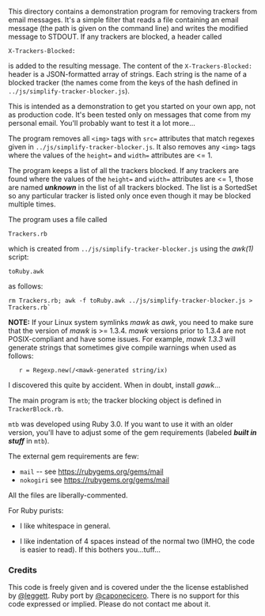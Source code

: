 This directory contains a demonstration program for removing trackers
from email messages. It's a simple filter that reads a file containing
an email message (the path is given on the command line) and writes the
modified message to STDOUT.  If any trackers are blocked, a header called
```
X-Trackers-Blocked:
```
is added to the resulting message.  The content of the `X-Trackers-Blocked:`
header is a JSON-formatted array of strings.  Each string is the name of
a blocked tracker (the names come from the keys of the hash defined in
`../js/simplify-tracker-blocker.js`).

This is intended as a demonstration to get you started on your own app,
not as production code. It's been tested only on messages that come from
my personal email. You'll probably want to test it a lot more...

The program removes all `<img>` tags with `src=` attributes that match regexes
given in `../js/simplify-tracker-blocker.js`. It also removes any `<img>` tags
where the values of the `height=` and `width=` attributes are <= 1.

The program keeps a list of all the trackers blocked. If any trackers are found
where the values of the `height=` and `width=` attributes are <= 1, those are named
**_unknown_** in the list of all trackers blocked.  The list is a SortedSet so
any particular tracker is listed only once even though it may be blocked multiple
times.

The program uses a file called

```
Trackers.rb
```

which is created from `../js/simplify-tracker-blocker.js` using the _awk(1)_
script:

```
toRuby.awk
```

as follows:

```
rm Trackers.rb; awk -f toRuby.awk ../js/simplify-tracker-blocker.js > Trackers.rb`
```
**NOTE:**
If your Linux system symlinks *mawk* as *awk*, you need to make sure that the version
of *mawk* is >= 1.3.4.  *mawk* versions prior to 1.3.4 are not POSIX-compliant and have
some issues.  For example, *mawk 1.3.3* will generate strings that sometimes give compile
warnings when used as follows:
```
   r = Regexp.new(/<mawk-generated string/ix)
```
I discovered this quite by accident.  When in doubt, install *gawk*...

The main program is `mtb`; the tracker blocking object is defined in
`TrackerBlock.rb`.

`mtb` was developed using Ruby 3.0. If you want to use it with an older version,
you'll have to adjust some of the gem requirements (labeled **_built in stuff_** in
`mtb`).

The external gem requirements are few:

- `mail` -- see https://rubygems.org/gems/mail
- `nokogiri` see https://rubygems.org/gems/mail

All the files are liberally-commented.

For Ruby purists:

- I like whitespace in general.

- I like indentation of 4 spaces instead of the normal two (IMHO, the
  code is easier to read). If this bothers you...tuff...

### Credits

This code is freely given and is covered under the the license established by
[@leggett](https://github.com/leggett). Ruby port by [@caponecicero](https://github.com/caponecicero).
There is no support for this code expressed or implied. Please do not contact me about it.
